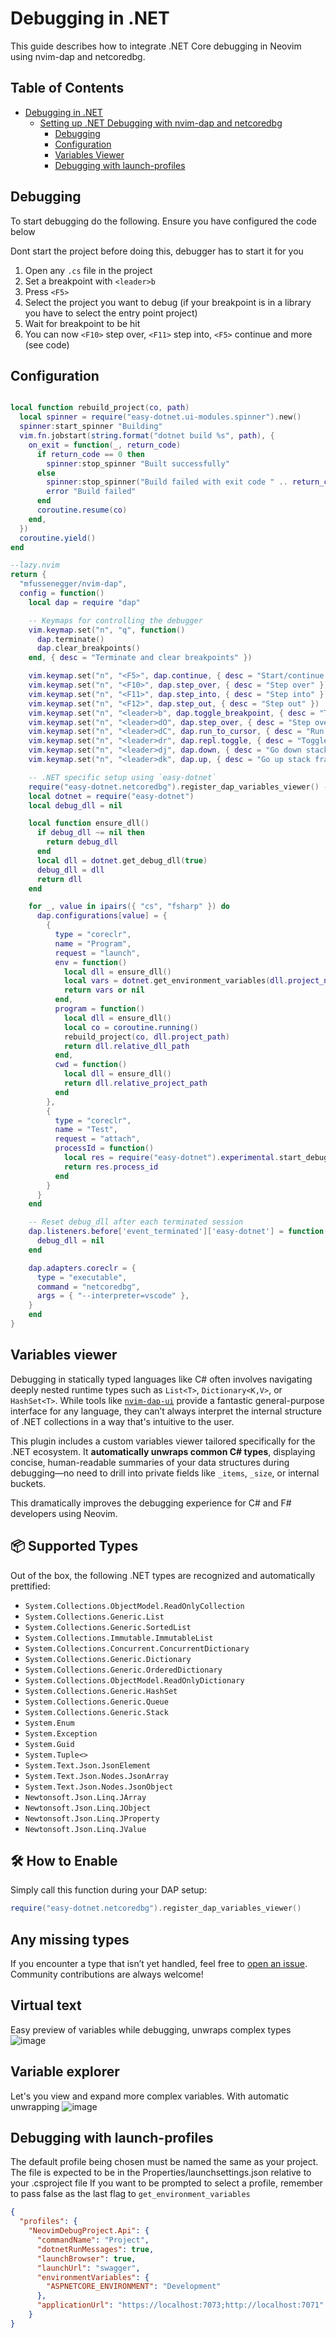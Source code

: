# Debugging in .NET

This guide describes how to integrate .NET Core debugging in Neovim using nvim-dap and netcoredbg.

## Table of Contents

* [Debugging in .NET](#debugging-in-.net)
  * [Setting up .NET Debugging with nvim-dap and netcoredbg](#setting-up-.net-debugging-with-nvim-dap-and-netcoredbg)
    * [Debugging](#debugging)
    * [Configuration](#configuration)
    * [Variables Viewer](#variables-viewer)
    * [Debugging with launch-profiles](#debugging-with-launch-profiles)

## Debugging
To start debugging do the following. Ensure you have configured the code below

Dont start the project before doing this, debugger has to start it for you

1. Open any `.cs` file in the project
2. Set a breakpoint with `<leader>b`
3. Press `<F5>`
4. Select the project you want to debug (if your breakpoint is in a library you have to select the entry point project)
5. Wait for breakpoint to be hit
6. You can now `<F10>` step over, `<F11>` step into, `<F5>` continue and more (see code)

## Configuration
```lua

local function rebuild_project(co, path)
  local spinner = require("easy-dotnet.ui-modules.spinner").new()
  spinner:start_spinner "Building"
  vim.fn.jobstart(string.format("dotnet build %s", path), {
    on_exit = function(_, return_code)
      if return_code == 0 then
        spinner:stop_spinner "Built successfully"
      else
        spinner:stop_spinner("Build failed with exit code " .. return_code, vim.log.levels.ERROR)
        error "Build failed"
      end
      coroutine.resume(co)
    end,
  })
  coroutine.yield()
end

--lazy.nvim
return {
  "mfussenegger/nvim-dap",
  config = function()
    local dap = require "dap"

    -- Keymaps for controlling the debugger
    vim.keymap.set("n", "q", function()
      dap.terminate()
      dap.clear_breakpoints()
    end, { desc = "Terminate and clear breakpoints" })

    vim.keymap.set("n", "<F5>", dap.continue, { desc = "Start/continue debugging" })
    vim.keymap.set("n", "<F10>", dap.step_over, { desc = "Step over" })
    vim.keymap.set("n", "<F11>", dap.step_into, { desc = "Step into" })
    vim.keymap.set("n", "<F12>", dap.step_out, { desc = "Step out" })
    vim.keymap.set("n", "<leader>b", dap.toggle_breakpoint, { desc = "Toggle breakpoint" })
    vim.keymap.set("n", "<leader>dO", dap.step_over, { desc = "Step over (alt)" })
    vim.keymap.set("n", "<leader>dC", dap.run_to_cursor, { desc = "Run to cursor" })
    vim.keymap.set("n", "<leader>dr", dap.repl.toggle, { desc = "Toggle DAP REPL" })
    vim.keymap.set("n", "<leader>dj", dap.down, { desc = "Go down stack frame" })
    vim.keymap.set("n", "<leader>dk", dap.up, { desc = "Go up stack frame" })

    -- .NET specific setup using `easy-dotnet`
    require("easy-dotnet.netcoredbg").register_dap_variables_viewer() -- special variables viewer specific for .NET
    local dotnet = require("easy-dotnet")
    local debug_dll = nil

    local function ensure_dll()
      if debug_dll ~= nil then
        return debug_dll
      end
      local dll = dotnet.get_debug_dll(true)
      debug_dll = dll
      return dll
    end

    for _, value in ipairs({ "cs", "fsharp" }) do
      dap.configurations[value] = {
        {
          type = "coreclr",
          name = "Program",
          request = "launch",
          env = function()
            local dll = ensure_dll()
            local vars = dotnet.get_environment_variables(dll.project_name, dll.relative_project_path)
            return vars or nil
          end,
          program = function()
            local dll = ensure_dll()
            local co = coroutine.running()
            rebuild_project(co, dll.project_path)
            return dll.relative_dll_path
          end,
          cwd = function()
            local dll = ensure_dll()
            return dll.relative_project_path
          end
        },
        {
          type = "coreclr",
          name = "Test",
          request = "attach",
          processId = function()
            local res = require("easy-dotnet").experimental.start_debugging_test_project()
            return res.process_id
          end
        }
      }
    end

    -- Reset debug_dll after each terminated session
    dap.listeners.before['event_terminated']['easy-dotnet'] = function()
      debug_dll = nil
    end

    dap.adapters.coreclr = {
      type = "executable",
      command = "netcoredbg",
      args = { "--interpreter=vscode" },
    }
    end
}
```


## Variables viewer

Debugging in statically typed languages like C# often involves navigating deeply nested runtime types such as `List<T>`, `Dictionary<K,V>`, or `HashSet<T>`. While tools like [`nvim-dap-ui`](https://github.com/rcarriga/nvim-dap-ui) provide a fantastic general-purpose interface for any language, they can’t always interpret the internal structure of .NET collections in a way that's intuitive to the user.

This plugin includes a custom variables viewer tailored specifically for the .NET ecosystem. It **automatically unwraps common C# types**, displaying concise, human-readable summaries of your data structures during debugging—no need to drill into private fields like `_items`, `_size`, or internal buckets.

This dramatically improves the debugging experience for C# and F# developers using Neovim.

## 📦 Supported Types

Out of the box, the following .NET types are recognized and automatically prettified:

* `System.Collections.ObjectModel.ReadOnlyCollection`
* `System.Collections.Generic.List`
* `System.Collections.Generic.SortedList`
* `System.Collections.Immutable.ImmutableList`
* `System.Collections.Concurrent.ConcurrentDictionary`
* `System.Collections.Generic.Dictionary`
* `System.Collections.Generic.OrderedDictionary`
* `System.Collections.ObjectModel.ReadOnlyDictionary`
* `System.Collections.Generic.HashSet`
* `System.Collections.Generic.Queue`
* `System.Collections.Generic.Stack`
* `System.Enum`
* `System.Exception`
* `System.Guid`
* `System.Tuple<>`
* `System.Text.Json.JsonElement`
* `System.Text.Json.Nodes.JsonArray`
* `System.Text.Json.Nodes.JsonObject`
* `Newtonsoft.Json.Linq.JArray`
* `Newtonsoft.Json.Linq.JObject`
* `Newtonsoft.Json.Linq.JProperty`
* `Newtonsoft.Json.Linq.JValue`

## 🛠 How to Enable

Simply call this function during your DAP setup:

```lua
require("easy-dotnet.netcoredbg").register_dap_variables_viewer()
```

## Any missing types

If you encounter a type that isn’t yet handled, feel free to [open an issue](https://github.com/GustavEikaas/easy-dotnet.nvim/issues). Community contributions are always welcome!

## Virtual text 
Easy preview of variables while debugging, unwraps complex types
![image](https://github.com/user-attachments/assets/b6d53325-6527-43fd-bdb1-332dc8439197)

## Variable explorer
Let's you view and expand more complex variables. With automatic unwrapping
![image](https://github.com/user-attachments/assets/4e4c2cff-687b-4715-b5a8-b7ca67f7955b)


## Debugging with launch-profiles

The default profile being chosen must be named the same as your project.
The file is expected to be in the Properties/launchsettings.json relative to your .csproject file
If you want to be prompted to select a profile, remember to pass false as the last flag to `get_environment_variables`
```json
{
  "profiles": {
    "NeovimDebugProject.Api": {
      "commandName": "Project",
      "dotnetRunMessages": true,
      "launchBrowser": true,
      "launchUrl": "swagger",
      "environmentVariables": {
        "ASPNETCORE_ENVIRONMENT": "Development"
      },
      "applicationUrl": "https://localhost:7073;http://localhost:7071"
    }
}
```
